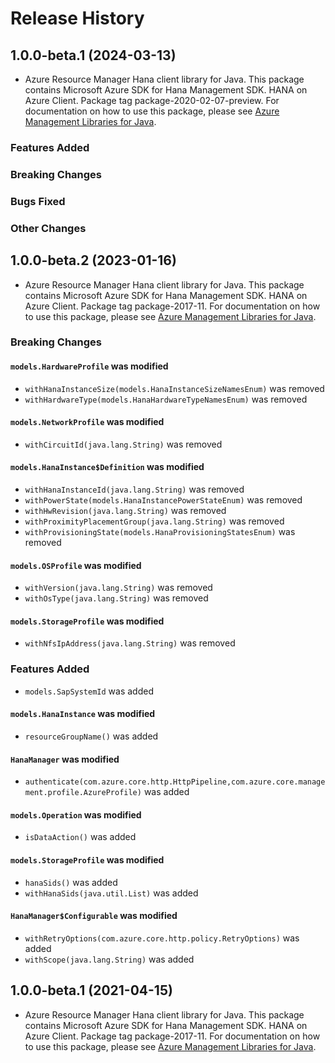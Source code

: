 # Release History

## 1.0.0-beta.1 (2024-03-13)

- Azure Resource Manager Hana client library for Java. This package contains Microsoft Azure SDK for Hana Management SDK. HANA on Azure Client. Package tag package-2020-02-07-preview. For documentation on how to use this package, please see [Azure Management Libraries for Java](https://aka.ms/azsdk/java/mgmt).

### Features Added

### Breaking Changes

### Bugs Fixed

### Other Changes

## 1.0.0-beta.2 (2023-01-16)

- Azure Resource Manager Hana client library for Java. This package contains Microsoft Azure SDK for Hana Management SDK. HANA on Azure Client. Package tag package-2017-11. For documentation on how to use this package, please see [Azure Management Libraries for Java](https://aka.ms/azsdk/java/mgmt).

### Breaking Changes

#### `models.HardwareProfile` was modified

* `withHanaInstanceSize(models.HanaInstanceSizeNamesEnum)` was removed
* `withHardwareType(models.HanaHardwareTypeNamesEnum)` was removed

#### `models.NetworkProfile` was modified

* `withCircuitId(java.lang.String)` was removed

#### `models.HanaInstance$Definition` was modified

* `withHanaInstanceId(java.lang.String)` was removed
* `withPowerState(models.HanaInstancePowerStateEnum)` was removed
* `withHwRevision(java.lang.String)` was removed
* `withProximityPlacementGroup(java.lang.String)` was removed
* `withProvisioningState(models.HanaProvisioningStatesEnum)` was removed

#### `models.OSProfile` was modified

* `withVersion(java.lang.String)` was removed
* `withOsType(java.lang.String)` was removed

#### `models.StorageProfile` was modified

* `withNfsIpAddress(java.lang.String)` was removed

### Features Added

* `models.SapSystemId` was added

#### `models.HanaInstance` was modified

* `resourceGroupName()` was added

#### `HanaManager` was modified

* `authenticate(com.azure.core.http.HttpPipeline,com.azure.core.management.profile.AzureProfile)` was added

#### `models.Operation` was modified

* `isDataAction()` was added

#### `models.StorageProfile` was modified

* `hanaSids()` was added
* `withHanaSids(java.util.List)` was added

#### `HanaManager$Configurable` was modified

* `withRetryOptions(com.azure.core.http.policy.RetryOptions)` was added
* `withScope(java.lang.String)` was added

## 1.0.0-beta.1 (2021-04-15)

- Azure Resource Manager Hana client library for Java. This package contains Microsoft Azure SDK for Hana Management SDK. HANA on Azure Client. Package tag package-2017-11. For documentation on how to use this package, please see [Azure Management Libraries for Java](https://aka.ms/azsdk/java/mgmt).
